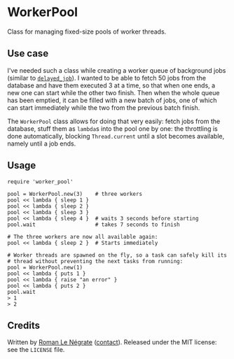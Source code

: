 # WorkerPool

Class for managing fixed-size pools of worker threads.

## Use case

I've needed such a class while creating a worker queue of background jobs (similar to [`delayed_job`](http://github.com/tobi/delayed_job)). I wanted to be able to fetch 50 jobs from the database and have them executed 3 at a time, so that when one ends, a new one can start while the other two finish. Then when the whole queue has been emptied, it can be filled with a new batch of jobs, one of which can start immediately while the two from the previous batch finish.

The `WorkerPool` class allows for doing that very easily: fetch jobs from the database, stuff them as `lambda`s into the pool one by one: the throttling is done automatically, blocking `Thread.current` until a slot becomes available, namely until a job ends.

## Usage

    require 'worker_pool'
    
    pool = WorkerPool.new(3)    # three workers
    pool << lambda { sleep 1 }
    pool << lambda { sleep 2 }
    pool << lambda { sleep 3 }
    pool << lambda { sleep 4 }  # waits 3 seconds before starting
    pool.wait                   # takes 7 seconds to finish
    
    # The three workers are now all available again:
    pool << lambda { sleep 2 }  # Starts immediately
    
    # Worker threads are spawned on the fly, so a task can safely kill its
    # thread without preventing the next tasks from running:
    pool = WorkerPool.new(1)
    pool << lambda { puts 1 }
    pool << lambda { raise "an error" }
    pool << lambda { puts 2 }
    pool.wait
    > 1
    > 2

## Credits

Written by [Roman Le Négrate](http://roman.flucti.com) ([contact](mailto:roman.lenegrate@gmail.com)). Released under the MIT license: see the `LICENSE` file.
